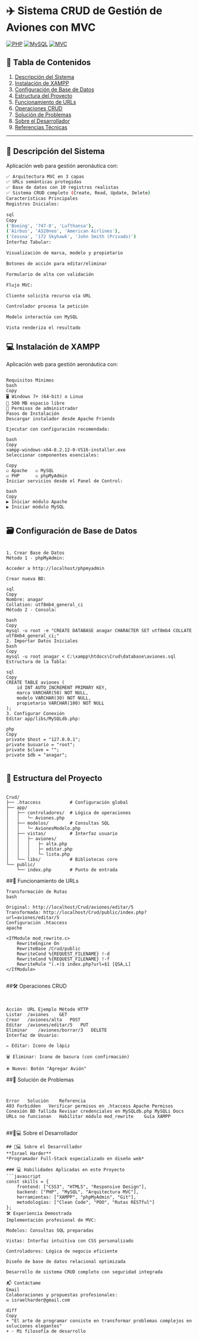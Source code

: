 # ✈️ Sistema CRUD de Gestión de Aviones con MVC

[![PHP](https://img.shields.io/badge/PHP-8.2%2B-777BB4?logo=php)](https://php.net)
[![MySQL](https://img.shields.io/badge/MySQL-8.0%2B-4479A1?logo=mysql)](https://mysql.com)
[![MVC](https://img.shields.io/badge/Architecture-MVC-00C7B7)](https://es.wikipedia.org/wiki/Modelo–vista–controlador)

## 📑 Tabla de Contenidos
1. [Descripción del Sistema](#-descripción-del-sistema)
2. [Instalación de XAMPP](#-instalación-de-xampp)
3. [Configuración de Base de Datos](#-configuración-de-base-de-datos)
4. [Estructura del Proyecto](#-estructura-del-proyecto)
5. [Funcionamiento de URLs](#-funcionamiento-de-urls)
6. [Operaciones CRUD](#-operaciones-crud)
7. [Solución de Problemas](#-solución-de-problemas)
8. [Sobre el Desarrollador](#-sobre-el-desarrollador)
9. [Referencias Técnicas](#-referencias-técnicas)

---

## 🚩 Descripción del Sistema
Aplicación web para gestión aeronáutica con:
```bash
✅ Arquitectura MVC en 3 capas
✅ URLs semánticas protegidas
✅ Base de datos con 10 registros realistas
✅ Sistema CRUD completo (Create, Read, Update, Delete)
Características Principales
Registros Iniciales:

sql
Copy
('Boeing', '747-8', 'Lufthansa'),
('Airbus', 'A320neo', 'American Airlines'),
('Cessna', '172 Skyhawk', 'John Smith (Privado)')
Interfaz Tabular:

Visualización de marca, modelo y propietario

Botones de acción para editar/eliminar

Formulario de alta con validación

Flujo MVC:

Cliente solicita recurso vía URL

Controlador procesa la petición

Modelo interactúa con MySQL

Vista renderiza el resultado


```
## 💻 Instalación de XAMPP

Aplicación web para gestión aeronáutica con:
```

Requisitos Mínimos
bash
Copy
🖥️ Windows 7+ (64-bit) o Linux
💾 500 MB espacio libre
🔧 Permisos de administrador
Pasos de Instalación
Descargar instalador desde Apache Friends

Ejecutar con configuración recomendada:

bash
Copy
xampp-windows-x64-8.2.12-0-VS16-installer.exe
Seleccionar componentes esenciales:

Copy
☑ Apache   ☑ MySQL
☑ PHP      ☑ phpMyAdmin
Iniciar servicios desde el Panel de Control:

bash
Copy
▶ Iniciar módulo Apache
▶ Iniciar módulo MySQL


```
## 🗃️ Configuración de Base de Datos
```

1. Crear Base de Datos
Método 1 - phpMyAdmin:

Acceder a http://localhost/phpmyadmin

Crear nueva BD:

sql
Copy
Nombre: anagar
Collation: utf8mb4_general_ci
Método 2 - Consola:

bash
Copy
mysql -u root -e "CREATE DATABASE anagar CHARACTER SET utf8mb4 COLLATE utf8mb4_general_ci;"
2. Importar Datos Iniciales
bash
Copy
mysql -u root anagar < C:\xampp\htdocs\Crud\database\aviones.sql
Estructura de la Tabla:

sql
Copy
CREATE TABLE aviones (
    id INT AUTO_INCREMENT PRIMARY KEY,
    marca VARCHAR(50) NOT NULL,
    modelo VARCHAR(30) NOT NULL,
    propietario VARCHAR(100) NOT NULL
);
3. Configurar Conexión
Editar app/libs/MySQLdb.php:

php
Copy
private $host = "127.0.0.1";
private $usuario = "root";
private $clave = ""; 
private $db = "anagar";


```
## 📂 Estructura del Proyecto

```

Crud/
├── .htaccess           # Configuración global
├── app/
│   ├── controladores/  # Lógica de operaciones
│   │   └─ Aviones.php
│   ├── modelos/        # Consultas SQL
│   │   └─ AvionesModelo.php
│   ├── vistas/         # Interfaz usuario
│   │   ├─ aviones/
│   │   │   ├─ alta.php
│   │   │   ├─ editar.php
│   │   │   └─ lista.php
│   └── libs/           # Bibliotecas core
└── public/
    └── index.php       # Punto de entrada

```
##🔗 Funcionamiento de URLs
```
Transformación de Rutas
bash

Original: http://localhost/Crud/aviones/editar/5
Transformada: http://localhost/Crud/public/index.php?url=aviones/editar/5
Configuración .htaccess
apache

<IfModule mod_rewrite.c>
    RewriteEngine On
    RewriteBase /Crud/public
    RewriteCond %{REQUEST_FILENAME} !-d
    RewriteCond %{REQUEST_FILENAME} !-f
    RewriteRule ^(.+)$ index.php?url=$1 [QSA,L]
</IfModule>


```
##🛠️ Operaciones CRUD

```


Acción	URL Ejemplo	Método HTTP
Listar	/aviones	GET
Crear	/aviones/alta	POST
Editar	/aviones/editar/5	PUT
Eliminar	/aviones/borrar/3	DELETE
Interfaz de Usuario:

✏️ Editar: Icono de lápiz

🗑️ Eliminar: Icono de basura (con confirmación)

➕ Nuevo: Botón "Agregar Avión"
```
##🚨 Solución de Problemas
```


Error	Solución	Referencia
403 Forbidden	Verificar permisos en .htaccess	Apache Permisos
Conexión BD fallida	Revisar credenciales en MySQLdb.php	MySQLi Docs
URLs no funcionan	Habilitar módulo mod_rewrite	Guía XAMPP


```

##👨💻 Sobre el Desarrollador
```
## 👨💻 Sobre el Desarrollador  
**Israel Harder**  
*Programador Full-Stack especializado en diseño web*

### 💻 Habilidades Aplicadas en este Proyecto  
```javascript
const skills = {
    frontend: ["CSS3", "HTML5", "Responsive Design"],
    backend: ["PHP", "MySQL", "Arquitectura MVC"],
    herramientas: ["XAMPP", "phpMyAdmin", "Git"],
    metodologías: ["Clean Code", "POO", "Rutas RESTful"]
};
🛠️ Experiencia Demostrada
Implementación profesional de MVC:

Modelos: Consultas SQL preparadas

Vistas: Interfaz intuitiva con CSS personalizado

Controladores: Lógica de negocio eficiente

Diseño de base de datos relacional optimizada

Desarrollo de sistema CRUD completo con seguridad integrada

📬 Contáctame
Email
Colaboraciones y propuestas profesionales:
✉️ israelharder@gmail.com

diff
Copy
+ "El arte de programar consiste en transformar problemas complejos en soluciones elegantes"
+ - Mi filosofía de desarrollo
